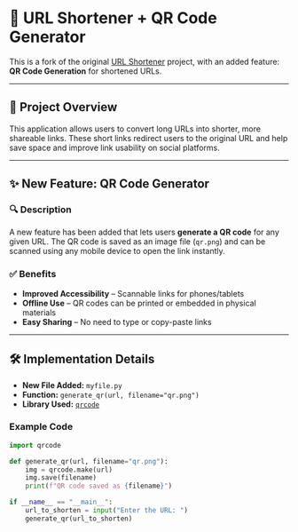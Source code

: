 # 🔗 URL Shortener + QR Code Generator

This is a fork of the original [URL Shortener](https://github.com/ezhil56x/URL-Shortener) project, with an added feature: **QR Code Generation** for shortened URLs.

---

## 📌 Project Overview

This application allows users to convert long URLs into shorter, more shareable links. These short links redirect users to the original URL and help save space and improve link usability on social platforms.

---

## ✨ New Feature: QR Code Generator

### 🔍 Description

A new feature has been added that lets users **generate a QR code** for any given URL. The QR code is saved as an image file (`qr.png`) and can be scanned using any mobile device to open the link instantly.

### ✅ Benefits

- **Improved Accessibility** – Scannable links for phones/tablets  
- **Offline Use** – QR codes can be printed or embedded in physical materials  
- **Easy Sharing** – No need to type or copy-paste links  

---

## 🛠️ Implementation Details

- **New File Added:** `myfile.py`
- **Function:** `generate_qr(url, filename="qr.png")`
- **Library Used:** [`qrcode`](https://pypi.org/project/qrcode/)

### Example Code
```python
import qrcode

def generate_qr(url, filename="qr.png"):
    img = qrcode.make(url)
    img.save(filename)
    print(f"QR code saved as {filename}")

if __name__ == "__main__":
    url_to_shorten = input("Enter the URL: ")
    generate_qr(url_to_shorten)
